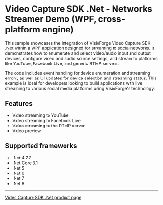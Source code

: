 # Video Capture SDK .Net - Networks Streamer Demo (WPF, cross-platform engine)

This sample showcases the integration of VisioForge Video Capture SDK .Net within a WPF application designed for streaming to social networks. It demonstrates how to enumerate and select video/audio input and output devices, configure video and audio source settings, and stream to platforms like YouTube, Facebook Live, and generic RTMP servers.

The code includes event handling for device enumeration and streaming errors, as well as UI updates for device selection and streaming status. This example is ideal for developers looking to build applications with live streaming to various social media platforms using VisioForge's technology.

## Features

- Video streaming to YouTube
- Video streaming to Facebook Live
- Video streaming to the RTMP server
- Video preview

## Supported frameworks

- .Net 4.7.2
- .Net Core 3.1
- .Net 5
- .Net 6
- .Net 7
- .Net 8

---

[Video Capture SDK .Net product page](https://www.visioforge.com/video-capture-sdk-net)
